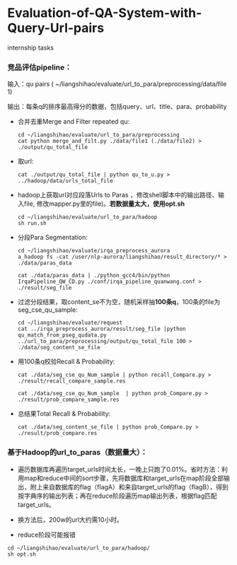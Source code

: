 # Evaluation-of-QA-System-with-Query-Url-pairs
internship tasks
### 竞品评估pipeline：

输入：qu pairs ( ~/liangshihao/evaluate/url_to_para/preprocessing/data/file 1)

输出：每条q的排序最高得分的数据，包括query、url、title、para、probability

- 合并去重Merge and Filter repeated qu:

  ```shell
  cd ~/liangshihao/evaluate/url_to_para/preprocessing
  cat python merge_and_filt.py ./data/file1 (./data/file2) > ./output/qu_total_file
  ```

- 取url:

  ```shell
  cat ./output/qu_total_file | python qu_to_u.py > ../hadoop/data/urls_total_file
  ```

- hadoop上获取url对应段落Urls to Paras ，修改shell脚本中的输出路径、输入file, 修改mapper.py里的file)。**若数据量太大，使用opt.sh**

  ```shell
  cd ~/liangshihao/evaluate/url_to_para/hadoop
  sh run.sh 
  ```

- 分段Para Segmentation:

  ```shell
  cd ~/liangshihao/evaluate/irqa_preprocess_aurora
  a_hadoop fs -cat /user/nlp-aurora/liangshihao/result_directory/* > ./data/paras_data
  
  cat ./data/paras_data | ./python_gcc4/bin/python IrqaPipeline_QW_CD.py ./conf/irqa_pipeline_quanwang.conf > ./result/seg_file
  ```

- 过滤分段结果，取content_se不为空，随机采样抽**100条q**，100条的file为seg_cse_qu_sample:

  ```shell
  cd ~/liangshihao/evaluate/request
  cat ../irqa_preprocess_aurora/result/seg_file |python qu_match_from_pseg_qudata.py ../url_to_para/preprocessing/output/qu_total_file 100 > ./data/seg_content_se_file
  ```

- 用100条q校验Recall & Probability:

  ```shell
  cat ./data/seg_cse_qu_Num_sample | python recall_Compare.py > ./result/recall_compare_sample.res
  ```

  ```shell
  cat ./data/seg_cse_qu_Num_sample  | python prob_Compare.py > ./result/prob_compare_sample.res
  ```

- 总结果Total Recall & Probability:

  ```shell
  cat ./data/seg_content_se_file | python prob_Compare.py > ./result/prob_compare.res
  ```



### 基于Hadoop的url_to_paras（数据量大）：

- 遍历数据库再遍历target_urls时间太长，一晚上只跑了0.01%。省时方法：利用map和reduce中间的sort步骤，先将数据库和target_urls在map阶段全部输出，附上来自数据库的flag（flagA）和来自target_urls的flag（flagB），得到按字典序的输出列表；再在reduce阶段遍历map输出列表，根据flag匹配target_urls。
- 换方法后，200w的url大约需10小时。

- reduce阶段可能报错

```shell
cd ~/liangshihao/evaluate/url_to_para/hadoop/
sh opt.sh
```

